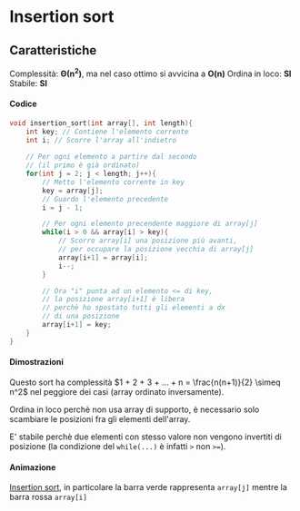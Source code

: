 # Insertion sort
## Caratteristiche
Complessità:  $\boldsymbol{\Theta(n^2)}$, ma nel caso ottimo si avvicina a $\boldsymbol{O(n)}$
Ordina in loco: **SI**
Stabile: **SI**

#### Codice
````c
void insertion_sort(int array[], int length){
	int key; // Contiene l'elemento corrente
	int i; // Scorre l'array all'indietro
	
	// Per ogni elemento a partire dal secondo
	// (il primo è già ordinato)
	for(int j = 2; j < length; j++){
		// Metto l'elemento corrente in key
		key = array[j];
		// Guardo l'elemento precedente
		i = j - 1;

		// Per ogni elemento precendente maggiore di array[j]
		while(i > 0 && array[i] > key){
			// Scorro array[i] una posizione più avanti,
			// per occupare la posizione vecchia di array[j]
			array[i+1] = array[i];
			i--;
		}

		// Ora "i" punta ad un elemento <= di key,
		// la posizione array[i+1] è libera
		// perchè ho spostato tutti gli elementi a dx
		// di una posizione
		array[i+1] = key;
	}
}
````

#### Dimostrazioni
Questo sort ha complessità $1 + 2 + 3 + ... + n = \frac{n(n+1)}{2} \simeq n^2$  nel peggiore dei casi (array ordinato inversamente).

Ordina in loco perchè non usa array di supporto, è necessario solo scambiare le posizioni fra gli elementi dell'array.

E' stabile perchè due elementi con stesso valore non vengono invertiti di posizione (la condizione del `while(...)` è infatti `>` non `>=`).

#### Animazione
[Insertion sort](https://www.youtube.com/watch?v=8oJS1BMKE64), in particolare la barra verde rappresenta `array[j]` mentre la barra rossa `array[i]`